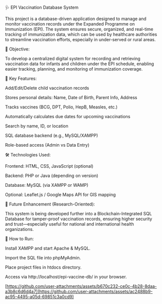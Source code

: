 🩺 EPI Vaccination Database System

This project is a database-driven application designed to manage and monitor vaccination records under the Expanded Programme on Immunization (EPI). The system ensures secure, organized, and real-time tracking of immunization data, which can be used by healthcare authorities to streamline vaccination efforts, especially in under-served or rural areas.

🎯 Objective:

To develop a centralized digital system for recording and retrieving vaccination data for infants and children under the EPI schedule, enabling easier tracking, planning, and monitoring of immunization coverage.


🧩 Key Features:

Add/Edit/Delete child vaccination records

Stores personal details: Name, Date of Birth, Parent Info, Address

Tracks vaccines (BCG, DPT, Polio, HepB, Measles, etc.)

Automatically calculates due dates for upcoming vaccinations

Search by name, ID, or location

SQL database backend (e.g., MySQL/XAMPP)

Role-based access (Admin vs Data Entry)



🛠️ Technologies Used:

Frontend: HTML, CSS, JavaScript (optional)

Backend: PHP or Java (depending on version)

Database: MySQL (via XAMPP or WAMP)

Optional: Leaflet.js / Google Maps API for GIS mapping

🔐 Future Enhancement (Research-Oriented):

This system is being developed further into a Blockchain-Integrated SQL Database for tamper-proof vaccination records, ensuring higher security and trust—especially useful for national and international health organizations.

🚀 How to Run:

Install XAMPP and start Apache & MySQL.

Import the SQL file into phpMyAdmin.

Place project files in htdocs directory.

Access via http://localhost/epi-vaccine-db/ in your browser.

[https://github.com/user-attachments/assets/b670c232-ce0c-4b28-8daa-a3b8c6d6d4a7](https://github.com/user-attachments/assets/ac2488b9-ac95-4495-a05d-69851c3a0cd9)
